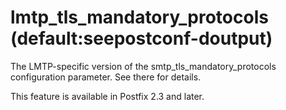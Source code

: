 # lmtp_tls_mandatory_protocols (default:seepostconf-doutput) 

 The LMTP-specific version of the smtp_tls_mandatory_protocols
configuration parameter. See there for details. 

 This feature is available in Postfix 2.3 and later. 


